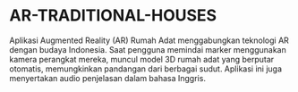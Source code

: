 # AR-TRADITIONAL-HOUSES
Aplikasi Augmented Reality (AR) Rumah Adat menggabungkan teknologi AR dengan budaya Indonesia. Saat pengguna memindai marker menggunakan kamera perangkat mereka, muncul model 3D rumah adat yang berputar otomatis, memungkinkan pandangan dari berbagai sudut. Aplikasi ini juga menyertakan audio penjelasan dalam bahasa Inggris. 

